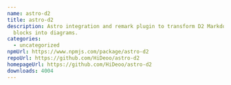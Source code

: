 ```yaml
---
name: astro-d2
title: astro-d2
description: Astro integration and remark plugin to transform D2 Markdown code
  blocks into diagrams.
categories:
  - uncategorized
npmUrl: https://www.npmjs.com/package/astro-d2
repoUrl: https://github.com/HiDeoo/astro-d2
homepageUrl: https://github.com/HiDeoo/astro-d2
downloads: 4004
---
```

